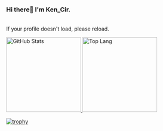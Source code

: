 <!-- Hello World! -->
### Hi there👋 I'm Ken_Cir.
<!-- ### I am a university student and a programmer. -->

<br>
If your profile doesn't load, please reload.

<!-- GitHub Readme Stats -->
<p align="left"> 
  <a href="https://github.com/anuraghazra/github-readme-stats">
    <img alt="GitHub Stats" height="200px" src="https://github-readme-stats.kencir.blog/api?username=KenCir&show=reviews&show_icons=true&count_private=true&theme=midnight-purple" />
  </a>
  <a href="https://github.com/anuraghazra/github-readme-stats">
    <img alt="Top Lang" height="200px" src="https://github-readme-stats.kencir.blog/api/top-langs/?username=KenCir&langs_count=10&size_weight=0.5&count_weight=0.5&layout=compact" />
  </a>
</p>

<!-- GitHub Profile Trophy -->
[![trophy](https://github-profile-trophy.kencir.blog/?username=KenCir&theme=algolia)](https://github.com/ryo-ma/github-profile-trophy)

